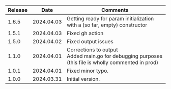 | Release      | Date       | Comments                                                                                                  |
|--------------|------------|-----------------------------------------------------------------------------------------------------------|
| 1.6.5        | 2024.04.03 | Getting ready for param initialization with a (so far, empty) constructor                                 |
| 1.5.1        | 2024.04.03 | Fixed gh action                                                                                           |
| 1.5.0        | 2024.04.02 | Fixed output issues                                                                                       |
| 1.1.0        | 2024.04.01 | Corrections to output<br> Added main.go for debugging purposes<br>(this file is wholly commented in prod) 
| 1.0.1        | 2024.04.01 | Fixed minor typo.                                                                                         |
| 1.0.0        | 2024.03.31 | Initial version.                                                                                          |




